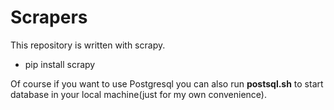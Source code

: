 # Scrapers

This repository is written with scrapy.

- pip install scrapy


Of course if you want to use Postgresql you can also run **postsql.sh** to start database in your local machine(just for my own convenience).
